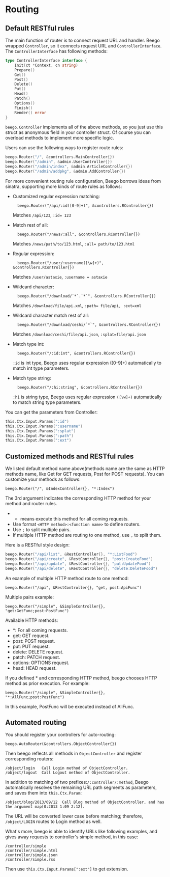 # Routing

## Default RESTful rules

The main function of router is to connect request URL and handler. Beego wrapped `Controller`, so it connects request URL and `ControllerInterface`. The `ControllerInterface` has following methods:

```go
type ControllerInterface interface {
	Init(ct *Context, cn string)
	Prepare()
	Get()
	Post()
	Delete()
	Put()
	Head()
	Patch()
	Options()
	Finish()
	Render() error
}
```

`beego.Controller` implements all of the above methods, so you just use this struct as anonymous field in your controller struct. Of course you can overload methods to implement more specific logic.

Users can use the following ways to register route rules:

```go
beego.Router("/", &controllers.MainController{})
beego.Router("/admin", &admin.UserController{})
beego.Router("/admin/index", &admin.ArticleController{})
beego.Router("/admin/addpkg", &admin.AddController{})
```

For more convenient routing rule configuration, Beego borrows ideas from sinatra, supporting more kinds of route rules as follows:

- Customized regular expression matching:

		beego.Router("/api/:id([0-9]+)", &controllers.RController{})

  Matches `/api/123`, `:id= 123`

- Match rest of all:

		beego.Router("/news/:all", &controllers.RController{})

  Matches `/news/path/to/123.html`,  `:all= path/to/123.html`

- Regular expression:

		beego.Router("/user/:username([\w]+)", &controllers.RController{})

  Matches `/user/astaxie`,  `:username = astaxie`

- Wildcard character:

		beego.Router("/download/`*`.`*`", &controllers.RController{})

  Matches `/download/file/api.xml`,  `:path= file/api, :ext=xml`

- Wildcard character match rest of all:

		beego.Router("/download/ceshi/`*`", &controllers.RController{})

  Matches `/download/ceshi/file/api.json`, `:splat=file/api.json`

- Match type int:

		beego.Router("/:id:int", &controllers.RController{})

  `:id` is int type, Beego uses regular expression ([0-9]+) automatically to match int type parameters.

- Match type string:

		beego.Router("/:hi:string", &controllers.RController{})

  `:hi` is string type, Beego uses regular expression `([\w]+)` automatically to match string type parameters.


You can get the parameters from Controller:

```go
this.Ctx.Input.Params(":id")
this.Ctx.Input.Params(":username")
this.Ctx.Input.Params(":splat")
this.Ctx.Input.Params(":path")
this.Ctx.Input.Params(":ext")
```

## Customized methods and RESTful rules

We listed default method name above(methods name are the same as HTTP methods name, like Get for GET requests, Post for POST requests). You can customize your methods as follows:

	beego.Router("/", &IndexController{}, "*:Index")

The 3rd argument indicates the corresponding HTTP method for your method and router rules.

- * means execute this method for all coming requests.
- Use format `<HTTP method>:<function name>` to define routers.
- Use `;` to split multiple pairs.
- If multiple HTTP method are routing to one method, use `,` to split them.

Here is a RESTful style design:

```go
beego.Router("/api/list", &RestController{}, "*:ListFood")
beego.Router("/api/create", &RestController{}, "post:CreateFood")
beego.Router("/api/update", &RestController{}, "put:UpdateFood")
beego.Router("/api/delete", &RestController{}, "delete:DeleteFood")
```

An example of multiple HTTP method route to one method:

	beego.Router("/api", &RestController{}, "get, post:ApiFunc")

Multiple pairs example:

	beego.Router("/simple", &SimpleController{}, "get:GetFunc;post:PostFunc")

Available HTTP methods:

- *: For all coming requests.
- get: GET request.
- post: POST request.
- put: PUT request.
- delete: DELETE request.
- patch: PATCH request.
- options: OPTIONS request.
- head: HEAD request.

If you defined * and corresponding HTTP method, beego chooses HTTP method as prior execution. For example:

	beego.Router("/simple", &SimpleController{}, "*:AllFunc;post:PostFunc")

In this example, PostFunc will be executed instead of AllFunc.

## Automated routing

You should register your controllers for auto-routing:

	beego.AutoRouter(&controllers.ObjectController{})

Then beego reflects all methods in `ObjectController` and register corresponding routers:

	/object/login   Call Login method of ObjectController.
	/object/logout  Call Logout method of ObjectController.

In addition to matching of two prefixes:`/:controller/:method`, Beego automatically resolves the remaining URL path segments as parameters, and saves them into `this.Ctx.Param`:

	/object/blog/2013/09/12  Call Blog method of ObjectController, and has the argument map[0:2013 1:09 2:12].

The URL will be converted lower case before matching; therefore, `/object/LOGIN` routes to Login method as well.

What's more, beego is able to identify URLs like following examples, and gives away requests to controller's simple method, in this case:

	/controller/simple
	/controller/simple.html
	/controller/simple.json
	/controller/simple.rss

Then use `this.Ctx.Input.Params[":ext"]` to get extension.
